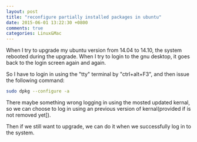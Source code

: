 ```yaml
---
layout: post
title: "reconfigure partially installed packages in ubuntu"
date: 2015-06-01 13:22:30 +0800
comments: true
categories: Linux&Mac
---
```

When I try to upgrade my ubuntu version from 14.04 to 14.10, the system rebooted during the upgrade. When I try to login to the gnu desktop, it goes back to the login screen again and again.

So I have to login in using the "tty" terminal by "ctrl+alt+F3", and then issue the following command:

```bash
sudo dpkg --configure -a
```

There maybe something wrong logging in using the mosted updated kernal, so we can choose to log in using an previous version of kernal(provided if is not removed yet]).

Then if we still want to upgrade, we can do it when we successfully log in to the system.


